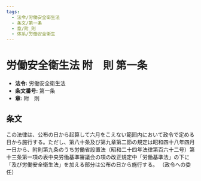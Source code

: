 ```yaml
---
tags:
  - 法令/労働安全衛生法
  - 条文/第一条
  - 章/附_則
  - 体系/労働安全衛生
---
```

# 労働安全衛生法 附　則 第一条

- **法令:** 労働安全衛生法
- **条文番号:** 第一条
- **章:** 附　則

## 条文
この法律は、公布の日から起算して六月をこえない範囲内において政令で定める日から施行する。ただし、第八十条及び第九章第二節の規定は昭和四十八年四月一日から、附則第九条のうち労働省設置法（昭和二十四年法律第百六十二号）第十三条第一項の表中央労働基準審議会の項の改正規定中「労働基準法」の下に「及び労働安全衛生法」を加える部分は公布の日から施行する。
（政令への委任）


